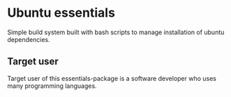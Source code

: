 # Ubuntu essentials

Simple build system built with bash scripts to manage installation of ubuntu dependencies.

## Target user

Target user of this essentials-package is a software developer who uses many programming languages.